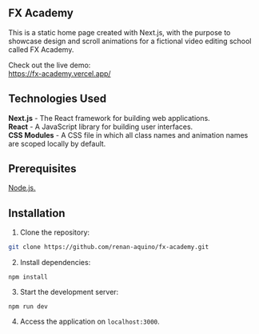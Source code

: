 ## FX Academy

This is a static home page created with Next.js, with the purpose to showcase design and scroll animations for a fictional video editing school called FX Academy.

Check out the live demo:  
https://fx-academy.vercel.app/

## Technologies Used

**Next.js** - The React framework for building web applications.  
**React** - A JavaScript library for building user interfaces.  
**CSS Modules** - A CSS file in which all class names and animation names are scoped locally by default.

## Prerequisites

[Node.js.](https://nodejs.org/en/)

## Installation

1. Clone the repository:
```bash
git clone https://github.com/renan-aquino/fx-academy.git
```
 
 2. Install dependencies:
 ```shell
npm install 
```

3. Start the development server:
```shell
npm run dev
 ```

4. Access the application on `localhost:3000`.
